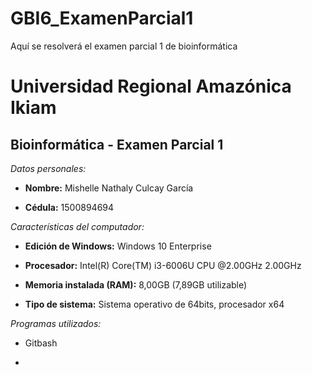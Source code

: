 # GBI6_ExamenParcial1
Aquí se resolverá el examen parcial 1 de bioinformática
#  Universidad Regional Amazónica Ikiam  
## Bioinformática - Examen Parcial 1
*Datos personales:*

- **Nombre:** Mishelle Nathaly Culcay García

- **Cédula:** 1500894694

*Características del computador:*

- **Edición de Windows:** Windows 10 Enterprise 

- **Procesador:** Intel(R) Core(TM) i3-6006U CPU @2.00GHz 2.00GHz

- **Memoria instalada (RAM):** 8,00GB (7,89GB utilizable)

- **Tipo de sistema:** Sistema operativo de 64bits, procesador x64

*Programas utilizados:*

- Gitbash

-
